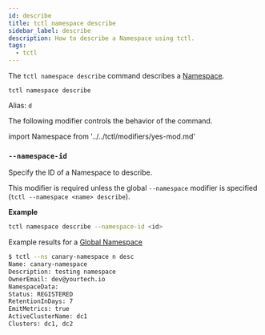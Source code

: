 ```yaml
---
id: describe
title: tctl namespace describe
sidebar_label: describe
description: How to describe a Namespace using tctl.
tags:
  - tctl
---
```


The `tctl namespace describe` command describes a [Namespace](/namespaces).

`tctl namespace describe`

Alias: `d`

The following modifier controls the behavior of the command.

<!--Namespace-->

import Namespace from '../../tctl/modifiers/yes-mod.md'

<Namespace />

### `--namespace-id`

Specify the ID of a Namespace to describe.

This modifier is required unless the global `--namespace` modifier is specified (`tctl --namespace <name> describe`).

**Example**

```bash
tctl namespace describe --namespace-id <id>
```

Example results for a [Global Namespace](/namespaces/#global-namespaces)

```bash
$ tctl --ns canary-namespace n desc
Name: canary-namespace
Description: testing namespace
OwnerEmail: dev@yourtech.io
NamespaceData:
Status: REGISTERED
RetentionInDays: 7
EmitMetrics: true
ActiveClusterName: dc1
Clusters: dc1, dc2
```
